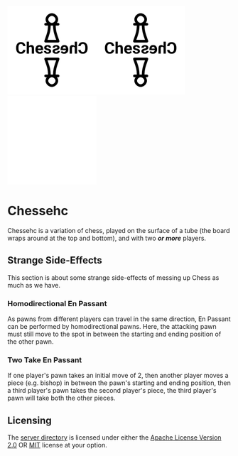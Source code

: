 <span>![A black Chessehc with the latter half flipped, with a black chess pawn above and an inverted one below, on a white background](/logo.svg)![A black Chessehc with the latter half flipped, with a black chess pawn above and an inverted one below, with a transparent background](/logo_light.svg)![A white Chessehc with the latter half flipped, with a white chess pawn above and an inverted one below, with a transparent background](/logo_dark.svg)</span>

# Chessehc

Chessehc is a variation of chess, played on the surface of a tube (the board wraps around at the top and bottom), and with two ***or more*** players.

## Strange Side-Effects

This section is about some strange side-effects of messing up Chess as much as we have.

### Homodirectional En Passant

As pawns from different players can travel in the same direction, En Passant can be performed by homodirectional pawns. Here, the attacking pawn must still move to the spot in between the starting and ending position of the other pawn.

### Two Take En Passant

If one player's pawn takes an initial move of 2, then another player moves a piece (e.g. bishop) in between the pawn's starting and ending position, then a third player's pawn takes the second player's piece, the third player's pawn will take both the other pieces.

## Licensing

The [server directory](/server/) is licensed under either the [Apache License Version 2.0](/server/LICENSE_APACHE) OR [MIT](/server/LICENSE_MIT) license at your option.
